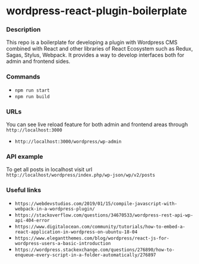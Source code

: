 # wordpress-react-plugin-boilerplate

### Description

This repo is a boilerplate for developing a plugin with Wordpress CMS combined with React and other libraries of React Ecosystem such as Redux, Sagas, Stylus, Webpack. It provides a way to develop interfaces both for admin and frontend sides.
### Commands

- `npm run start`
- `npm run build`

### URLs

You can see live reload feature for both admin and frontend areas through `http://localhost:3000`

- `http://localhost:3000/wordpress/wp-admin`

### API example

To get all posts in localhost visit url `http://localhost/wordpress/index.php/wp-json/wp/v2/posts`

### Useful links

- `https://webdevstudios.com/2019/01/15/compile-javascript-with-webpack-in-a-wordpress-plugin/`
- `https://stackoverflow.com/questions/34670533/wordpress-rest-api-wp-api-404-error`
- `https://www.digitalocean.com/community/tutorials/how-to-embed-a-react-application-in-wordpress-on-ubuntu-18-04`
- `https://www.elegantthemes.com/blog/wordpress/react-js-for-wordpress-users-a-basic-introduction`
- `https://wordpress.stackexchange.com/questions/276890/how-to-enqueue-every-script-in-a-folder-automatically/276897`
